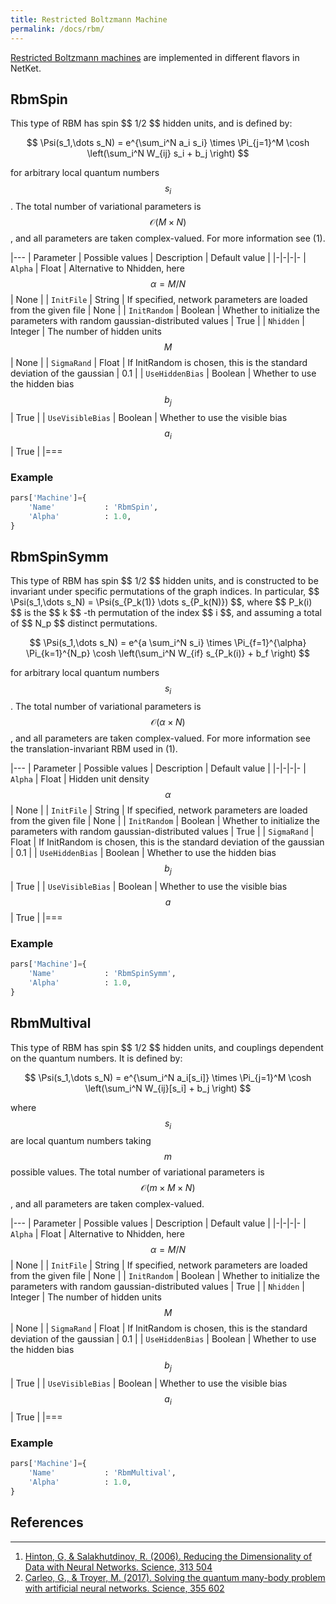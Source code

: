 ```yaml
---
title: Restricted Boltzmann Machine
permalink: /docs/rbm/
---
```


[Restricted Boltzmann machines](https://en.wikipedia.org/wiki/Restricted_Boltzmann_machine) are implemented in different flavors in NetKet.

<h2 class="bg-primary">RbmSpin</h2>
This type of RBM has spin $$ 1/2 $$ hidden units, and is defined by:

$$
\Psi(s_1,\dots s_N)  = e^{\sum_i^N a_i s_i} \times \Pi_{j=1}^M \cosh \left(\sum_i^N W_{ij} s_i + b_j \right)
$$

for arbitrary local quantum numbers $$ s_i $$. The total number of variational parameters is $$ \mathcal{O} (M \times N) $$, and all parameters are taken complex-valued.
For more information see (1).


|---
| Parameter | Possible values | Description | Default value |
|-|-|-|-
| `Alpha` | Float |  Alternative to Nhidden, here $$ \alpha= M/N $$ | None |
| `InitFile` | String |  If specified, network parameters are loaded from the given file | None |
| `InitRandom` | Boolean |  Whether to initialize the parameters with random gaussian-distributed values | True |
| `Nhidden` | Integer |  The number of hidden units $$ M $$ | None |
| `SigmaRand` | Float |  If InitRandom is chosen, this is the standard deviation of the gaussian  | 0.1 |
| `UseHiddenBias` | Boolean |  Whether to use the hidden bias $$ b_j $$ | True |
| `UseVisibleBias` | Boolean |  Whether to use the visible bias $$ a_i $$ | True |
|===

### Example
```python
pars['Machine']={
    'Name'           : 'RbmSpin',
    'Alpha'          : 1.0,
}
```

<h2 class="bg-primary">RbmSpinSymm</h2>
This type of RBM has spin $$ 1/2 $$ hidden units, and is constructed to be invariant under specific permutations of the
graph indices. In particular, $$ \Psi(s_1,\dots s_N) = \Psi(s_{P_k(1)} \dots s_{P_k(N)}) $$, where $$ P_k(i) $$ is the $$ k $$ -th permutation of the index $$ i $$,
and assuming a total of $$ N_p $$ distinct permutations.  

$$
\Psi(s_1,\dots s_N)  = e^{a \sum_i^N s_i} \times \Pi_{f=1}^{\alpha} \Pi_{k=1}^{N_p} \cosh \left(\sum_i^N W_{if} s_{P_k(i)} + b_f \right)
$$

for arbitrary local quantum numbers $$ s_i $$. The total number of variational parameters is $$ \mathcal{O} (\alpha \times N) $$, and all parameters are taken complex-valued.
For more information see the translation-invariant RBM used in (1).


|---
| Parameter | Possible values | Description | Default value |
|-|-|-|-
| `Alpha` | Float |  Hidden unit density $$ \alpha $$ | None |
| `InitFile` | String |  If specified, network parameters are loaded from the given file | None |
| `InitRandom` | Boolean |  Whether to initialize the parameters with random gaussian-distributed values | True |
| `SigmaRand` | Float |  If InitRandom is chosen, this is the standard deviation of the gaussian  | 0.1 |
| `UseHiddenBias` | Boolean |  Whether to use the hidden bias $$ b_j $$ | True |
| `UseVisibleBias` | Boolean |  Whether to use the visible bias $$ a $$ | True |
|===

### Example
```python
pars['Machine']={
    'Name'           : 'RbmSpinSymm',
    'Alpha'          : 1.0,
}
```


<h2 class="bg-primary">RbmMultival</h2>
This type of RBM has spin $$ 1/2 $$ hidden units, and couplings dependent on the quantum numbers.
It is defined by:

$$
\Psi(s_1,\dots s_N)  = e^{\sum_i^N a_i[s_i]} \times \Pi_{j=1}^M \cosh \left(\sum_i^N W_{ij}[s_i] + b_j \right)
$$

where $$ s_i $$ are local quantum numbers taking $$ m $$ possible values. The total number of variational parameters is $$ \mathcal{O} (m \times M \times N) $$, and all parameters are taken complex-valued.


|---
| Parameter | Possible values | Description | Default value |
|-|-|-|-
| `Alpha` | Float |  Alternative to Nhidden, here $$ \alpha= M/N $$ | None |
| `InitFile` | String |  If specified, network parameters are loaded from the given file | None |
| `InitRandom` | Boolean |  Whether to initialize the parameters with random gaussian-distributed values | True |
| `Nhidden` | Integer |  The number of hidden units $$ M $$ | None |
| `SigmaRand` | Float |  If InitRandom is chosen, this is the standard deviation of the gaussian  | 0.1 |
| `UseHiddenBias` | Boolean |  Whether to use the hidden bias $$ b_j $$ | True |
| `UseVisibleBias` | Boolean |  Whether to use the visible bias $$ a_i $$ | True |
|===

### Example
```python
pars['Machine']={
    'Name'           : 'RbmMultival',
    'Alpha'          : 1.0,
}
```


## References
---------------
1. [Hinton, G, & Salakhutdinov, R. (2006). Reducing the Dimensionality of Data with Neural Networks. Science, 313 504](http://science.sciencemag.org/content/313/5786/504)
2. [Carleo, G., & Troyer, M. (2017). Solving the quantum many-body problem with artificial neural networks. Science, 355 602](http://science.sciencemag.org/content/355/6325/602)
